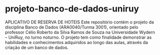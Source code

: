 # projeto-banco-de-dados-uniruy
APLICATIVO DE RESERVA DE HOTEIS
Este repositório contém o projeto da disciplina Banco de Dados (ARA0040/Turma 3001), orientado pelo professor Célio Roberto da Silva Ramos de Souza na Universidade Wydern – UniRuy, no turno noturno. O projeto tem como finalidade demonstrar as habilidades e conhecimentos adquiridos ao longo das aulas, através da criação de um banco de dados.
